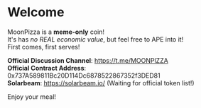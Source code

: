 # Welcome

MoonPizza is a **meme-only** coin!  
It's has _no REAL economic value_, but feel free to APE into it!  
First comes, first serves!

**Official Discussion Channel**: https://t.me/MOONPlZZA  
**Official Contract Address**: 0x737A589811Bc20D114Dc6878522867352f3DED81  
**Solarbeam**: https://solarbeam.io/    (Waiting for official token list!)   

  
Enjoy your meal!
